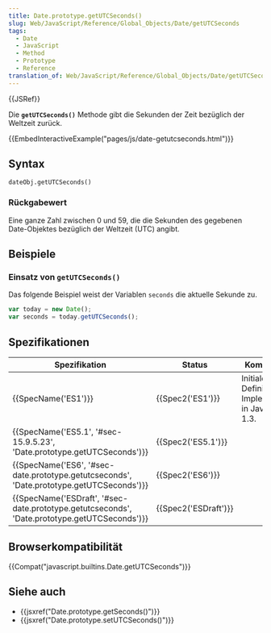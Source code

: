 ```yaml
---
title: Date.prototype.getUTCSeconds()
slug: Web/JavaScript/Reference/Global_Objects/Date/getUTCSeconds
tags:
  - Date
  - JavaScript
  - Method
  - Prototype
  - Reference
translation_of: Web/JavaScript/Reference/Global_Objects/Date/getUTCSeconds
---
```

{{JSRef}}

Die **`getUTCSeconds()`** Methode gibt die Sekunden der Zeit bezüglich der Weltzeit zurück.

{{EmbedInteractiveExample("pages/js/date-getutcseconds.html")}}

## Syntax

    dateObj.getUTCSeconds()

### Rückgabewert

Eine ganze Zahl zwischen 0 und 59, die die Sekunden des gegebenen Date-Objektes bezüglich der Weltzeit (UTC) angibt.

## Beispiele

### Einsatz von `getUTCSeconds()`

Das folgende Beispiel weist der Variablen `seconds` die aktuelle Sekunde zu.

```js
var today = new Date();
var seconds = today.getUTCSeconds();
```

## Spezifikationen

| Spezifikation                                                                                                                | Status                       | Kommentar                                             |
| ---------------------------------------------------------------------------------------------------------------------------- | ---------------------------- | ----------------------------------------------------- |
| {{SpecName('ES1')}}                                                                                                     | {{Spec2('ES1')}}         | Initiale Definition. Implementiert in JavaScript 1.3. |
| {{SpecName('ES5.1', '#sec-15.9.5.23', 'Date.prototype.getUTCSeconds')}}                             | {{Spec2('ES5.1')}}     |                                                       |
| {{SpecName('ES6', '#sec-date.prototype.getutcseconds', 'Date.prototype.getUTCSeconds')}}         | {{Spec2('ES6')}}         |                                                       |
| {{SpecName('ESDraft', '#sec-date.prototype.getutcseconds', 'Date.prototype.getUTCSeconds')}} | {{Spec2('ESDraft')}} |                                                       |

## Browserkompatibilität

{{Compat("javascript.builtins.Date.getUTCSeconds")}}

## Siehe auch

- {{jsxref("Date.prototype.getSeconds()")}}
- {{jsxref("Date.prototype.setUTCSeconds()")}}
